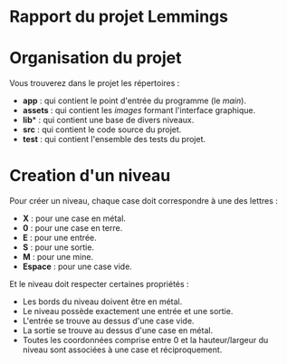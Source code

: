 # Rapport du projet Lemmings

# Organisation du projet

Vous trouverez dans le projet les répertoires :

* **app** : qui contient le point d'entrée du programme (le *main*). 
* **assets** : qui contient les *images* formant l'interface graphique.
* **lib*** : qui contient une base de divers niveaux.
* **src** : qui contient le code source du projet.
* **test** : qui contient l'ensemble des tests du projet.

# Creation d'un niveau

Pour créer un niveau, chaque case doit correspondre à une des lettres :

* **X** : pour une case en métal.
* **0** : pour une case en terre.
* **E** : pour une entrée.
* **S** : pour une sortie.
* **M** : pour une mine.
* **Espace** : pour une case vide.

Et le niveau doit respecter certaines propriétés :

* Les bords du niveau doivent être en métal.
* Le niveau possède exactement une entrée et une sortie.
* L'entrée se trouve au dessus d'une case vide.
* La sortie se trouve au dessus d'une case en métal.
* Toutes les coordonnées comprise entre 0 et la hauteur/largeur du niveau sont associées à une case et réciproquement.


